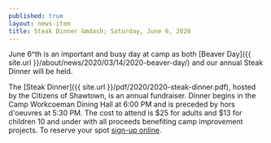 ```yaml
---
published: true
layout: news-item
title: Steak Dinner &mdash; Saturday, June 6, 2020
---
```


June 6^th is an important and busy day at camp as both [Beaver Day]({{ site.url }}/about/news/2020/03/14/2020-beaver-day/) and our annual Steak Dinner will be held.

The [Steak Dinner]({{ site.url }}/pdf/2020/2020-steak-dinner.pdf), hosted by the Citizens of Shawtown, is an annual fundraiser. Dinner begins in the Camp Workcoeman Dining Hall at 6:00 PM and is preceded by hors d'oeuvres at 5:30 PM. The cost to attend is $25 for adults and $13 for children 10 and under with all proceeds benefiting camp improvement projects. To reserve your spot [sign-up online](https://scoutingevent.com/066-34206).
